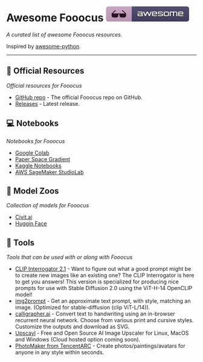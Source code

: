 # Awesome Fooocus ![image](images/badge.svg)
_A curated list of awesome Fooocus resources._

Inspired by [awesome-python](https://awesome-python.com/).

___

## 📜 Official Resources
_Official resources for Fooocus_

- [GitHub repo](https://github.com/lllyasviel/Fooocus) - The official Fooocus repo on GitHub.
- [Releases](https://github.com/lllyasviel/Fooocus/releases) - Latest release.

## 💻 Notebooks
_Notebooks for Fooocus_

- [Google Colab](https://colab.research.google.com/)
- [Paper Space Gradient](https://docs.paperspace.com/gradient/)
- [Kaggle Notebooks](https://www.kaggle.com/docs/notebooks)
- [AWS SageMaker StudioLab](https://studiolab.sagemaker.aws/)

## 🧭 Model Zoos
_Collection of models for Fooocus_

- [Civit.ai](https://civitai.com/)
- [Huggin Face](https://huggingface.co/models)

## 🧭 Tools
_Tools that can be used with or along with Fooocus_

- [CLIP Interrogator 2.1](https://huggingface.co/spaces/fffiloni/CLIP-Interrogator-2) - Want to figure out what a good prompt might be to create new images like an existing one? The CLIP Interrogator is here to get you answers! This version is specialized for producing nice prompts for use with Stable Diffusion 2.0 using the ViT-H-14 OpenCLIP model!
- [img2prompt](https://replicate.com/methexis-inc/img2prompt) - Get an approximate text prompt, with style, matching an image. (Optimized for stable-diffusion (clip ViT-L/14)).
- [calligrapher.ai](https://www.calligrapher.ai/) - Convert text to handwriting using an in-browser recurrent neural network. Choose from various print and cursive styles. Customize the outputs and download as SVG.
- [Upscayl](https://www.upscayl.org/) - Free and Open Source AI Image Upscaler for Linux, MacOS and Windows (Cloud hosted option coming soon).
- [PhotoMaker from TencentARC](https://photo-maker.github.io/) - Create photos/paintings/avatars for anyone in any style within seconds.
